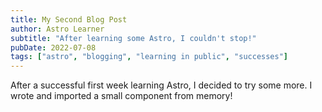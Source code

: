 ```yaml
---
title: My Second Blog Post
author: Astro Learner
subtitle: "After learning some Astro, I couldn't stop!"
pubDate: 2022-07-08
tags: ["astro", "blogging", "learning in public", "successes"]
---
```

After a successful first week learning Astro, I decided to try some more. I wrote and imported a small component from memory!
